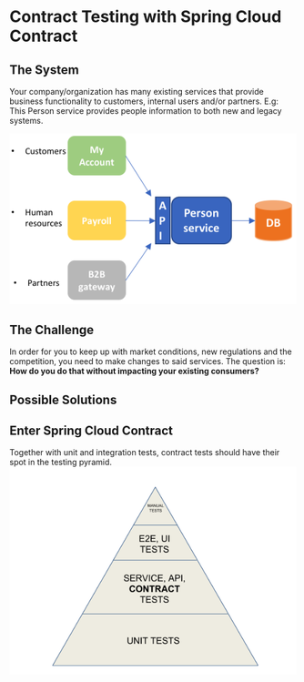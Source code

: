 # Contract Testing with Spring Cloud Contract

## The System
Your company/organization has many existing services that provide business functionality to customers, internal users and/or partners.
E.g: This Person service provides people information to both new and legacy systems.

![The System](TheSystem.png)

## The Challenge
In order for you to keep up with market conditions, new regulations and the competition, you need to make changes to said services.
The question is: __How do you do that without impacting your existing consumers?__

## Possible Solutions

## Enter Spring Cloud Contract

Together with unit and integration tests, contract tests should have their spot in the testing pyramid.
![Test Pyramid](testing_pyramid.png)
